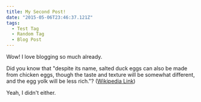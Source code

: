 ```yaml
---
title: My Second Post!
date: "2015-05-06T23:46:37.121Z"
tags:
  - Test Tag
  - Random Tag
  - Blog Post
---
```


Wow! I love blogging so much already.

Did you know that "despite its name, salted duck eggs can also be made from
chicken eggs, though the taste and texture will be somewhat different, and the
egg yolk will be less rich."?
([Wikipedia Link](https://en.wikipedia.org/wiki/Salted_duck_egg))

Yeah, I didn't either.
